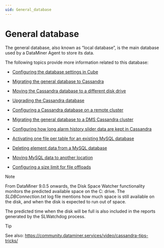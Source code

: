 ```yaml
---
uid: General_database
---
```


# General database

The general database, also known as “local database”, is the main database used by a DataMiner Agent to store its data.

The following topics provide more information related to this database:

- [Configuring the database settings in Cube](xref:Configuring_the_database_settings_in_Cube)

- [Migrating the general database to Cassandra](xref:Migrating_the_general_database_to_Cassandra)

- [Moving the Cassandra database to a different disk drive](xref:Moving_the_Cassandra_database_to_a_different_disk_drive)

- [Upgrading the Cassandra database](xref:Upgrading_the_Cassandra_database)

- [Configuring a Cassandra database on a remote cluster](xref:Configuring_a_Cassandra_database_on_a_remote_cluster)

- [Migrating the general database to a DMS Cassandra cluster](xref:Migrating_the_general_database_to_a_DMS_Cassandra_cluster)

- [Configuring how long alarm history slider data are kept in Cassandra](xref:Configuring_how_long_alarm_history_slider_data_are_kept_in_Cassandra)

- [Activating one file per table for an existing MySQL database](xref:Activating_one_file_per_table_for_an_existing_MySQL_database)

- [Deleting element data from a MySQL database](xref:Deleting_element_data_from_a_MySQL_database)

- [Moving MySQL data to another location](xref:Moving_MySQL_data_to_another_location)

- [Configuring a size limit for file offloads](xref:Configuring_a_size_limit_for_file_offloads)

> [!NOTE]
> From DataMiner 9.0.5 onwards, the Disk Space Watcher functionality monitors the predicted available space on the C: drive. The *SLDBConnection.txt* log file mentions how much space is still available on the disk, and when the disk is expected to run out of space.
>
> The predicted time when the disk will be full is also included in the reports generated by the SLWatchdog process.

> [!TIP]
> See also:
> <https://community.dataminer.services/video/cassandra-tips-tricks/>
